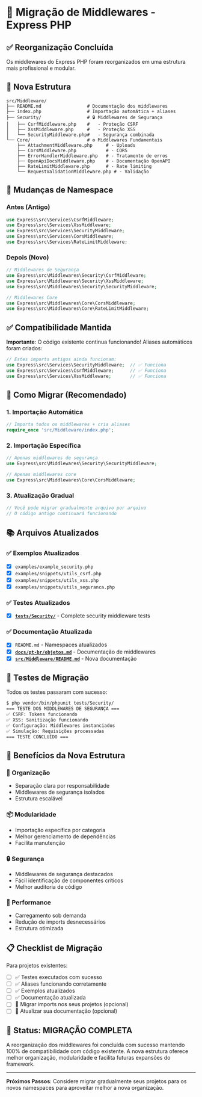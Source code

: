 # 🔄 Migração de Middlewares - Express PHP

## ✅ Reorganização Concluída

Os middlewares do Express PHP foram reorganizados em uma estrutura mais profissional e modular.

## 📁 Nova Estrutura

```
src/Middleware/
├── README.md                 # Documentação dos middlewares
├── index.php                 # Importação automática + aliases
├── Security/                 # 🔒 Middlewares de Segurança
│   ├── CsrfMiddleware.php    #   - Proteção CSRF
│   ├── XssMiddleware.php     #   - Proteção XSS
│   └── SecurityMiddleware.php#   - Segurança combinada
└── Core/                     # ⚙️ Middlewares Fundamentais
    ├── AttachmentMiddleware.php     # - Uploads
    ├── CorsMiddleware.php           # - CORS
    ├── ErrorHandlerMiddleware.php   # - Tratamento de erros
    ├── OpenApiDocsMiddleware.php    # - Documentação OpenAPI
    ├── RateLimitMiddleware.php      # - Rate limiting
    └── RequestValidationMiddleware.php # - Validação
```

## 🔄 Mudanças de Namespace

### Antes (Antigo)
```php
use Express\src\Services\CsrfMiddleware;
use Express\src\Services\XssMiddleware;
use Express\src\Services\SecurityMiddleware;
use Express\src\Services\CorsMiddleware;
use Express\src\Services\RateLimitMiddleware;
```

### Depois (Novo)
```php
// Middlewares de Segurança
use Express\src\Middlewares\Security\CsrfMiddleware;
use Express\src\Middlewares\Security\XssMiddleware;
use Express\src\Middlewares\Security\SecurityMiddleware;

// Middlewares Core
use Express\src\Middlewares\Core\CorsMiddleware;
use Express\src\Middlewares\Core\RateLimitMiddleware;
```

## ✅ Compatibilidade Mantida

**Importante**: O código existente continua funcionando! Aliases automáticos foram criados:

```php
// Estes imports antigos ainda funcionam:
use Express\src\Services\SecurityMiddleware;  // ✅ Funciona
use Express\src\Services\CsrfMiddleware;      // ✅ Funciona
use Express\src\Services\XssMiddleware;       // ✅ Funciona
```

## 🚀 Como Migrar (Recomendado)

### 1. Importação Automática
```php
// Importa todos os middlewares + cria aliases
require_once 'src/Middleware/index.php';
```

### 2. Importação Específica
```php
// Apenas middlewares de segurança
use Express\src\Middlewares\Security\SecurityMiddleware;

// Apenas middlewares core
use Express\src\Middlewares\Core\CorsMiddleware;
```

### 3. Atualização Gradual
```php
// Você pode migrar gradualmente arquivo por arquivo
// O código antigo continuará funcionando
```

## 📚 Arquivos Atualizados

### ✅ Exemplos Atualizados
- [x] `examples/example_security.php`
- [x] `examples/snippets/utils_csrf.php`
- [x] `examples/snippets/utils_xss.php`
- [x] `examples/snippets/utils_seguranca.php`

### ✅ Testes Atualizados
- [x] **[`tests/Security/`](../../tests/Security/)** - Complete security middleware tests

### ✅ Documentação Atualizada
- [x] `README.md` - Namespaces atualizados
- [x] **[`docs/pt-br/objetos.md`](../pt-br/objetos.md)** - Documentação de middlewares
- [x] **[`src/Middleware/README.md`](../../src/Middleware/README.md)** - Nova documentação

## 🧪 Testes de Migração

Todos os testes passaram com sucesso:

```bash
$ php vendor/bin/phpunit tests/Security/
=== TESTE DOS MIDDLEWARES DE SEGURANÇA ===
✅ CSRF: Tokens funcionando
✅ XSS: Sanitização funcionando
✅ Configuração: Middlewares instanciados
✅ Simulação: Requisições processadas
=== TESTE CONCLUÍDO ===
```

## 🔧 Benefícios da Nova Estrutura

### 🎯 Organização
- Separação clara por responsabilidade
- Middlewares de segurança isolados
- Estrutura escalável

### 📦 Modularidade
- Importação específica por categoria
- Melhor gerenciamento de dependências
- Facilita manutenção

### 🔒 Segurança
- Middlewares de segurança destacados
- Fácil identificação de componentes críticos
- Melhor auditoria de código

### 🚀 Performance
- Carregamento sob demanda
- Redução de imports desnecessários
- Estrutura otimizada

## 📋 Checklist de Migração

Para projetos existentes:

- [ ] ✅ Testes executados com sucesso
- [ ] ✅ Aliases funcionando corretamente
- [ ] ✅ Exemplos atualizados
- [ ] ✅ Documentação atualizada
- [ ] 🔄 Migrar imports nos seus projetos (opcional)
- [ ] 🔄 Atualizar sua documentação (opcional)

## 🎉 Status: MIGRAÇÃO COMPLETA

A reorganização dos middlewares foi concluída com sucesso mantendo 100% de compatibilidade com código existente. A nova estrutura oferece melhor organização, modularidade e facilita futuras expansões do framework.

---

**Próximos Passos**: Considere migrar gradualmente seus projetos para os novos namespaces para aproveitar melhor a nova organização.
